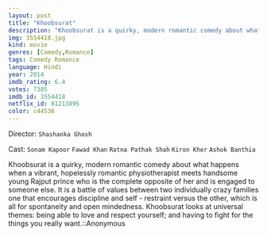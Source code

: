 ```yaml
---
layout: post
title: "Khoobsurat"
description: "Khoobsurat is a quirky, modern romantic comedy about what happens when a vibrant, hopelessly romantic physiotherapist meets handsome young Rajput prince who is the complete opposite of her and is engaged to someone else. It is a battle of values between two individually crazy families one that encourages discipline and self - restraint versus the other, which is all for spontaneity and open mindedness. Khoobsurat looks at universal themes: being able to love and respect yourself; and having to fight for the things you really want..."
img: 3554418.jpg
kind: movie
genres: [Comedy,Romance]
tags: Comedy Romance 
language: Hindi
year: 2014
imdb_rating: 6.4
votes: 7385
imdb_id: 3554418
netflix_id: 81213895
color: c44536
---
```

Director: `Shashanka Ghosh`  

Cast: `Sonam Kapoor` `Fawad Khan` `Ratna Pathak Shah` `Kiron Kher` `Ashok Banthia` 

Khoobsurat is a quirky, modern romantic comedy about what happens when a vibrant, hopelessly romantic physiotherapist meets handsome young Rajput prince who is the complete opposite of her and is engaged to someone else. It is a battle of values between two individually crazy families one that encourages discipline and self - restraint versus the other, which is all for spontaneity and open mindedness. Khoobsurat looks at universal themes: being able to love and respect yourself; and having to fight for the things you really want.::Anonymous